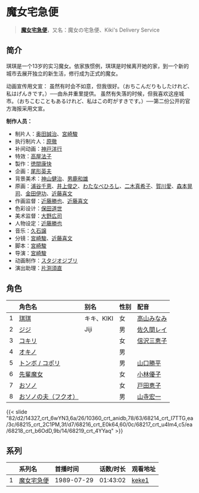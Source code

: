 # 魔女宅急便


> <u>**[魔女宅急便](https://bgm.tv/subject/305)**</u>，又名：魔女の宅急便、Kiki's Delivery Service

## 简介

琪琪是一个13岁的实习魔女。依家族惯例，琪琪是时候离开她的家，到一个新的城市去展开独立的新生活，修行成为正式的魔女。

动画宣传用文宣：
虽然有时会不如意，但我很好。（おちこんだりもしたけれど、私はげんきです。）──由糸井重里提供。
虽然有失落的时候，但我喜欢这座城市。（おちこむこともあるけれど、私はこの町がすきです。）──第二份公开的官方海报采用文宣。

**制作人员：**
- 制片人：[奥田誠治](https://bgm.tv/person/19591)、[宮崎駿](https://bgm.tv/person/1040)
- 执行制片人：[原徹](https://bgm.tv/person/1877)
- 补间动画：[神戸洋行](https://bgm.tv/person/3678)
- 特效：[高屋法子](https://bgm.tv/person/33204)
- 製作：[徳間康快](https://bgm.tv/person/2117)
- 企画：[尾形英夫](https://bgm.tv/person/1397)
- 背景美术：[神山健治](https://bgm.tv/person/660)、[男鹿和雄](https://bgm.tv/person/11681)
- 原画：[浦谷千恵](https://bgm.tv/person/20392)、[井上俊之](https://bgm.tv/person/2177)、[わたなべひろし](https://bgm.tv/person/329)、[二木真希子](https://bgm.tv/person/11680)、[賀川愛](https://bgm.tv/person/2068)、[森本晃司](https://bgm.tv/person/2301)、[金田伊功](https://bgm.tv/person/2653)、[近藤喜文](https://bgm.tv/person/1509)
- 作画监督：[近藤勝也](https://bgm.tv/person/2109)、[近藤喜文](https://bgm.tv/person/1509)
- 色彩设计：[保田道世](https://bgm.tv/person/1510)
- 美术监督：[大野広司](https://bgm.tv/person/14773)
- 人物设定：[近藤勝也](https://bgm.tv/person/2109)
- 音乐：[久石譲](https://bgm.tv/person/1638)
- 分镜：[宮崎駿](https://bgm.tv/person/1040)、[近藤喜文](https://bgm.tv/person/1509)
- 脚本：[宮崎駿](https://bgm.tv/person/1040)
- 导演：[宮崎駿](https://bgm.tv/person/1040)
- 动画制作：[スタジオジブリ](https://bgm.tv/person/2216)
- 演出助理：[片渕須直](https://bgm.tv/person/2305)

## 角色

|     |   角色名   |   别名  | 性别 |  配音  |
|:--- |:------  |:----      |:---  |:--   |
| 1 | [琪琪](https://bgm.tv/character/14327) | キキ、KIKI | 女 | [高山みなみ](https://bgm.tv/person/3933) |
| 2 | [ジジ](https://bgm.tv/character/10360) | Jiji | 男 | [佐久間レイ](https://bgm.tv/person/3885) |
| 3 | [コキリ](https://bgm.tv/character/68214) |  | 女 | [信沢三恵子](https://bgm.tv/person/33956) |
| 4 | [オキノ](https://bgm.tv/character/68215) |  | 男 |  |
| 5 | [トンボ / コポリ](https://bgm.tv/character/68216) |  | 男 | [山口勝平](https://bgm.tv/person/3900) |
| 6 | [先輩魔女](https://bgm.tv/character/68217) |  | 女 | [小林優子](https://bgm.tv/person/4207) |
| 7 | [おソノ](https://bgm.tv/character/68218) |  | 女 | [戸田恵子](https://bgm.tv/person/4447) |
| 8 | [おソノの夫（フクオ）](https://bgm.tv/character/68219) |  | 男 | [山寺宏一](https://bgm.tv/person/3914) |

{{< slide "82/d2/14327_crt_6wYN3,6a/26/10360_crt_anidb,78/63/68214_crt_I7TTG,ea/3c/68215_crt_2C1PM,3f/d7/68216_crt_E0k64,60/0c/68217_crt_u4Im4,c5/ea/68218_crt_b6OdD,9b/14/68219_crt_4YYaq" >}}

## 系列

|     | 系列名   | 首播时间       | 话数/时长    | 观看地址                                                     |
| :-- | :---- | :--------- | :------- | :------------------------------------------------------- |
| 1   |[魔女宅急便](https://bgm.tv/subject/305)| 1989-07-29 | 01:43:02 | [keke1](https://www.keke1.app/play/179204-4-210450.html) |



